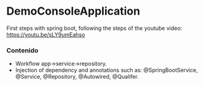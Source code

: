 # DemoConsoleApplication
First steps with spring boot, following the steps of the youtube video: https://youtu.be/sLY9umEahso
 
 ### Contenido
 - Workflow app->service->repository.
 - Injection of dependency and annotations such as: @SpringBootService, @Service, @Repository, @Autowired, @Qualifer.
 